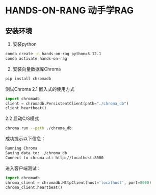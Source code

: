 ﻿# HANDS-ON-RANG 动手学RAG
## 安装环境
1. 安装python 
```bash
conda create -n hands-on-rag python=3.12.1
conda activate hands-on-rag
```
2. 安装向量数据库Chroma
```bash
pip install chromadb
```
测试Chroma
2.1 嵌入式的使用方式
```python
import chromadb 
client = chromadb.PersistentClient(path="./chroma_db") 
client.heartbeat()
```
2.2 启动C/S模式
```bash
chroma run --path ./chroma_db 
```
成功提示以下信息：
```bash
Running Chroma 
Saving data to: ./chroma_db 
Connect to chroma at: http://localhost:8000
```
进入客户端测试：
```python
import chromadb 
chroma_client = chromadb.HttpClient(host='localhost', port=8000) 
chroma_client.heartbeat() 
```

